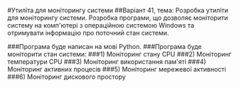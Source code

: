 #Утиліта для моніторингу системи
##Варіант 41, тема: Розробка утиліти для моніторингу системи. Розробка програми, що дозволяє моніторити систему на комп'ютері з операційною системою Windows та отримувати інформацію про поточний стан системи.

###Програма буде написан на мові Python.
###Програма буде моніторити стан системи:
###1) Моніторинг стану CPU
###2) Моніторинг температури CPU
###3) Моніторинг використання пам'яті
###4) Моніторинг активних процесів
###5) Моніторинг мережевої активності
###6) Моніторинг дискового простору
